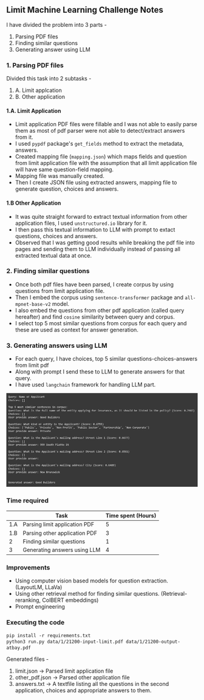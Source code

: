 ## Limit Machine Learning Challenge Notes

I have divided the problem into 3 parts -
1. Parsing PDF files
2. Finding similar questions
3. Generating answer using LLM

### 1. Parsing PDF files
Divided this task into 2 subtasks -
1. A. Limit applcation
1. B. Other application

#### 1.A. Limit Application
- Limit application PDF files were fillable and I was not able to easily parse them as most of pdf parser were not able to detect/extract answers from it.
- I used `pypdf` package's `get_fields` method to extract the metadata, answers.
- Created mapping file (`mapping.json`) which maps fields and question from limit application file with the assumption that all limit application file will have same question-field mapping.
- Mapping file was manually created.
- Then I create JSON file using extracted answers, mapping file to generate question, choices and answers.

#### 1.B Other Application
- It was quite straight forward to extract textual information from other application files, I used `unstructured.io` library for it.
- I then pass this textual information to LLM with prompt to extact questions, choices and answers.
- Observed that I was getting good results while breaking the pdf file into pages and sending them to LLM individually instead of passing all extracted textual data at once.


### 2. Finding similar questions
- Once both pdf files have been parsed, I create corpus by using questions from limit application file.
- Then I embed the corpus using `sentence-transformer` package and `all-mpnet-base-v2` model.
- I also embed the questions from other pdf application (called query hereafter) and find `cosine` similarity between query and corpus.
- I select top 5 most similar questions from corpus for each query and these are used as context for answer generation.

### 3. Generating answers using LLM
- For each query, I have choices, top 5 similar questions-choices-answers from limit pdf
- Along with prompt I send these to LLM to generate answers for that query.
- I have used `langchain` framework for handling LLM part.

![Query-question similarity](que-query-similarity.png)

### Time required

|     | Task                          | Time spent (Hours) |
|-----|-------------------------------|--------------------|
| 1.A | Parsing limit application PDF | 5                  |
| 1.B | Parsing other application PDF | 3                  |
| 2   | Finding similar questions     | 1                  |
| 3   | Generating answers using LLM  | 4                  |

### Improvements
- Using computer vision based models for question extraction. (LayoutLM, LLaVa)
- Using other retrieval method for finding similar questions. (Retrieval-reranking, ColBERT embeddings)
- Prompt engineering


### Executing the code
```
pip install -r requirements.txt
python3 run.py data/1/21200-input-limit.pdf data/1/21200-output-atbay.pdf
```
Generated files -
1. limit.json -> Parsed limit application file
2. other_pdf.json -> Parsed other application file
3. answers.txt -> A textfile listing all the questions in the second application, choices and appropriate answers to them.